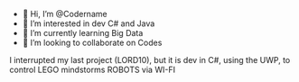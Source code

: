 - 👋 Hi, I’m @Codername
- 👀 I’m interested in dev C# and Java
- 🌱 I’m currently learning Big Data
- 💞️ I’m looking to collaborate on Codes


I interrupted my last project (LORD10), but it is dev in C#, using the UWP, to control LEGO mindstorms ROBOTS via WI-FI

<!---
Codername/Codername is a ✨ special ✨ repository because its `README.md` (this file) appears on your GitHub profile.
You can click the Preview link to take a look at your changes.
--->
